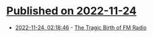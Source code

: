 # [Published on 2022-11-24](index.md)

* [2022-11-24, 02:18:46](https://news.ycombinator.com/item?id=33727155) - [The Tragic Birth of FM Radio](https://www.damninteresting.com/the-tragic-birth-of-fm-radio/)
